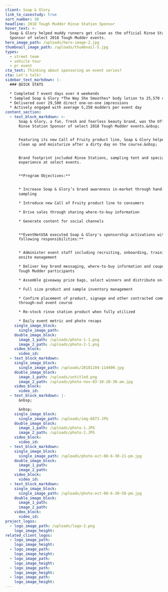 ```yaml
---
client: Soap & Glory
link_to_casestudy: true
sort_number: 30
headline: 2018 Tough Mudder Rinse Station Sponsor
hover_text: >-
  Soap & Glory helped muddy runners get clean as the official Rinse Station
  Sponsor of select 2018 Tough Mudder events.
hero_image_path: /uploads/hero-image-2.jpg
thumbnail_image_path: /uploads/thumbnail-5.jpg
types:
  - street team
  - vehicle tour
  - pr event
cta_text: Thinking about sponsoring an event series?
cta: Let's talk!
sidebar_text_markdown: |-
  ### QUICK STATS

  * Completed 7 event days over 4 weekends
  * Sampled Soap & Glory *The Way She Smoothes* body lotion to 25,570 consumers
  * Delivered over 29,500 direct one-on-one impressions
  * Actively engaged with average 5,250 mudders per event day
content_section:
  - text_block_markdown: >-
      Soap & Glory, a fun, fresh and fearless beauty brand, was the Official
      Rinse Station Sponsor of select 2018 Tough Mudder events.&nbsp;


      Featuring its new Call of Fruity product line, Soap & Glory helped mudders
      clean up and moisturize after a dirty day on the course.&nbsp;


      Brand footprint included Rinse Stations, sampling tent and special VIP
      experience at select events.


      **Program Objectives:**


      * Increase Soap & Glory’s brand awareness in-market through hand-to-hand
      sampling

      * Introduce new Call of Fruity product line to consumers

      * Drive sales through sharing where-to-buy information

      * Generate content for social channels


      **EventNetUSA executed Soap & Glory's sponsorship activations with
      following responsibilities:**


      * Administer event staff including recruiting, onboarding, training and
      onsite management

      * Deliver key brand messaging, where-to-buy information and coupons to
      Tough Mudder participants

      * Assemble giveaway prize bags, select winners and distribute on-site

      * Full size product and sample inventory management

      * Confirm placement of product, signage and other contracted commitments
      through-out event course

      * Re-stock rinse station product when fully utilized

      * Daily event metric and photo recaps
    single_image_block:
      single_image_path:
    double_image_block:
      image_1_path: /uploads/photo-1-1.png
      image_2_path: /uploads/photo-2-1.png
    video_block:
      video_id:
  - text_block_markdown:
    single_image_block:
      single_image_path: /uploads/20181104-114400.jpg
    double_image_block:
      image_1_path: /uploads/untitled.png
      image_2_path: /uploads/photo-nov-03-10-20-30-am.jpg
    video_block:
      video_id:
  - text_block_markdown: |-
      &nbsp;

      &nbsp;
    single_image_block:
      single_image_path: /uploads/img-6873.JPG
    double_image_block:
      image_1_path: /uploads/photo-1.JPG
      image_2_path: /uploads/photo-2.JPG
    video_block:
      video_id:
  - text_block_markdown:
    single_image_block:
      single_image_path: /uploads/photo-oct-08-6-30-21-pm.jpg
    double_image_block:
      image_1_path:
      image_2_path:
    video_block:
      video_id:
  - text_block_markdown:
    single_image_block:
      single_image_path: /uploads/photo-oct-08-6-30-58-pm.jpg
    double_image_block:
      image_1_path:
      image_2_path:
    video_block:
      video_id:
project_logos:
  - logo_image_path: /uploads/logo-2.png
    logo_image_height:
related_client_logos:
  - logo_image_path:
    logo_image_height:
  - logo_image_path:
    logo_image_height:
  - logo_image_path:
    logo_image_height:
  - logo_image_path:
    logo_image_height:
  - logo_image_path:
    logo_image_height:
---
```

